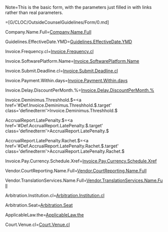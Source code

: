 
Note=This is the basic form, with the parameters just filled in with links rather than real parameters.

=[G/CLOC/OutsideCounselGuidelines/Form/0.md]


Company.Name.Full=<a href='#Def.Company.Name.Full.target' class='definedterm'>Company.Name.Full</a>

Guidelines.EffectiveDate.YMD=<a href='#Def.Guidelines.EffectiveDate.YMD.target' class='definedterm'>Guidelines.EffectiveDate.YMD</a>

Invoice.Frequency.cl=<a href='#Def.Invoice.Frequency.cl.target' class='definedterm'>Invoice.Frequency.cl</a>

Invoice.SoftwarePlatform.Name=<a href='#Def.Invoice.SoftwarePlatform.Name.target' class='definedterm'>Invoice.SoftwarePlatform.Name</a>

Invoice.Submit.Deadline.cl=<a href='#Def.Invoice.Submit.Deadline.cl.target' class='definedterm'>Invoice.Submit.Deadline.cl</a>

Invoice.Payment.Within.days=<a href='#Def.Invoice.Payment.Within.days.target' class='definedterm'>Invoice.Payment.Within.days</a>

Invoice.Delay.DiscountPerMonth.%=<a href='#Def.Invoice.Delay.DiscountPerMonth.%.target' class='definedterm'>Invoice.Delay.DiscountPerMonth.%</a>

Invoice.Deminimus.Threshhold.$=<a href='#Def.Invoice.Deminimus.Threshhold.$.target' class='definedterm'>Invoice.Deminimus.Threshhold.$</a>

AccrualReport.LatePenalty.$=<a href='#Def.AccrualReport.LatePenalty.$.target' class='definedterm'>AccrualReport.LatePenalty.$</a>

AccrualReport.LatePenalty.Rachet.$=<a href='#Def.AccrualReport.LatePenalty.Rachet.$.target' class='definedterm'>AccrualReport.LatePenalty.Rachet.$</a>

Invoice.Pay.Currency.Schedule.Xref=<a href='#Def.Invoice.Pay.Currency.Schedule.Xref.target' class='definedterm'>Invoice.Pay.Currency.Schedule.Xref</a>

Vendor.CourtReporting.Name.Full=<a href='#Def.Vendor.CourtReporting.Name.Full.target' class='definedterm'>Vendor.CourtReporting.Name.Full</a>

Vendor.TranslationServices.Name.Full=<a href='#Def.Vendor.TranslationServices.Name.Full.target' class='definedterm'>Vendor.TranslationServices.Name.Full</a>

Arbitration.Institution.cl=<a href='#Def.Arbitration.Institution.cl.target' class='definedterm'>Arbitration.Institution.cl</a>

Arbitration.Seat=<a href='#Def.Arbitration.Seat.target' class='definedterm'>Arbitration.Seat</a>

ApplicableLaw.the=<a href='#Def.ApplicableLaw.the.target' class='definedterm'>ApplicableLaw.the</a>

Court.Venue.cl=<a href='#Def.Court.Venue.cl.target' class='definedterm'>Court.Venue.cl</a>


